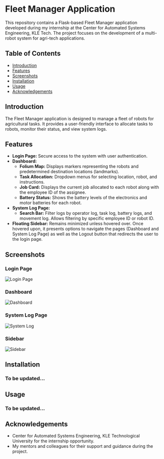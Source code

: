 # Fleet Manager Application

This repository contains a Flask-based Fleet Manager application developed during my internship at the Center for Automated Systems Engineering, KLE Tech. The project focuses on the development of a multi-robot system for agri-tech applications.

## Table of Contents
- [Introduction](#introduction)
- [Features](#features)
- [Screenshots](#screenshots)
- [Installation](#installation)
- [Usage](#usage)
- [Acknowledgements](#acknowledgements)

## Introduction
The Fleet Manager application is designed to manage a fleet of robots for agricultural tasks. It provides a user-friendly interface to allocate tasks to robots, monitor their status, and view system logs.

## Features
- **Login Page:** Secure access to the system with user authentication.
- **Dashboard:** 
  - **Folium Map:** Displays markers representing the robots and predetermined destination locations (landmarks).
  - **Task Allocation:** Dropdown menus for selecting location, robot, and instructions.
  - **Job Card:** Displays the current job allocated to each robot along with the employee ID of the assignee.
  - **Battery Status:** Shows the battery levels of the electronics and motor batteries for each robot.
- **System Log Page:**
  - **Search Bar:** Filter logs by operator log, task log, battery logs, and movement log. Allows filtering by specific employee ID or robot ID.
- **Floating Sidebar:** Remains minimized unless hovered over. Once hovered upon, it presents options to navigate the pages (Dashboard and System Log Page) as well as the Logout button that redirects the user to the login page.

## Screenshots
### Login Page
![Login Page](https://github.com/NakulSK221B/Fleet-Manager/assets/95758559/d54ccfac-b91b-4196-8b3d-748f13413985)


### Dashboard
![Dashboard](https://github.com/NakulSK221B/Fleet-Manager/assets/95758559/d79dda7d-9f79-4f51-87c0-6c7140fb9771)


### System Log Page
![System Log](https://github.com/NakulSK221B/Fleet-Manager/assets/95758559/9071ac8f-0449-4f43-b74e-b6dabb6d7b71)

### Sidebar
![Sidebar](https://github.com/NakulSK221B/Fleet-Manager/assets/95758559/5811bba7-df48-4297-be8a-96ef23ba2418)


## Installation

### To be updated...

## Usage

### To be updated...

## Acknowledgements
- Center for Automated Systems Engineering, KLE Technological University for the internship opportunity.
- My mentors and colleagues for their support and guidance during the project.

